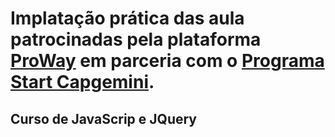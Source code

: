 # Implatação prática das aula patrocinadas pela plataforma [ProWay](https://www.proway.com.br) em parceria com o [Programa Start Capgemini](https://www.capgemini.com/).

## Curso de JavaScrip e JQuery
